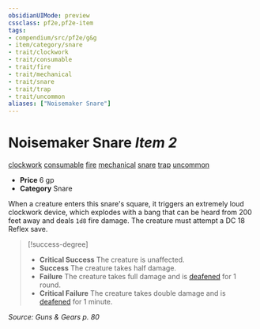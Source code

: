 ```yaml
---
obsidianUIMode: preview
cssclass: pf2e,pf2e-item
tags:
- compendium/src/pf2e/g&g
- item/category/snare
- trait/clockwork
- trait/consumable
- trait/fire
- trait/mechanical
- trait/snare
- trait/trap
- trait/uncommon
aliases: ["Noisemaker Snare"]
---
```

# Noisemaker Snare *Item 2*  
[clockwork](/rules/traits/clockwork-g-g.md)  [consumable](/rules/traits/consumable.md)  [fire](/rules/traits/fire.md)  [mechanical](/rules/traits/mechanical.md)  [snare](/rules/traits/snare.md)  [trap](/rules/traits/trap.md)  [uncommon](/rules/traits/uncommon.md)  

- **Price** 6 gp
- **Category** Snare

When a creature enters this snare's square, it triggers an extremely loud clockwork device, which explodes with a bang that can be heard from 200 feet away and deals `1d8` fire damage. The creature must attempt a DC 18 Reflex save.

> [!success-degree] 
> - **Critical Success** The creature is unaffected.
> - **Success** The creature takes half damage.
> - **Failure** The creature takes full damage and is [deafened](/rules/conditions.md#Deafened) for 1 round.
> - **Critical Failure** The creature takes double damage and is [deafened](/rules/conditions.md#Deafened) for 1 minute.

*Source: Guns & Gears p. 80*